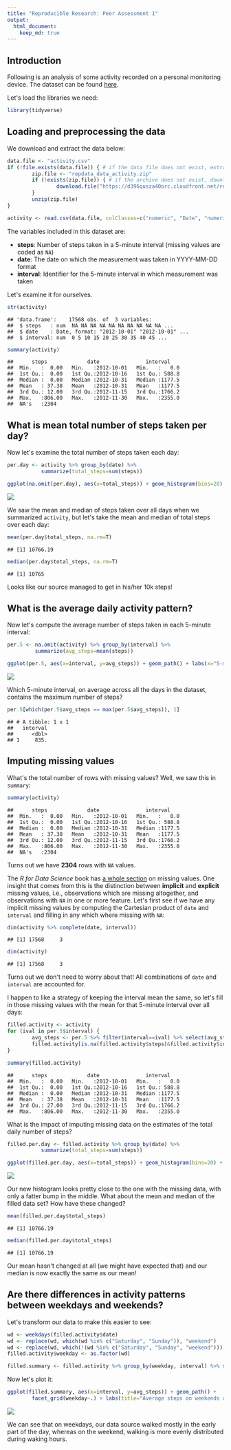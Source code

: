 ```yaml
---
title: "Reproducible Research: Peer Assessment 1"
output: 
  html_document:
    keep_md: true
---
```




## Introduction

Following is an analysis of some activity recorded on a personal monitoring device.
The dataset can be found [here](https://d396qusza40orc.cloudfront.net/repdata%2Fdata%2Factivity.zip).

Let's load the libraries we need:

```r
library(tidyverse)
```

## Loading and preprocessing the data

We download and extract the data below:


```r
data.file <- "activity.csv"
if (!file.exists(data.file)) { # if the data file does not exist, extract it from the archive
        zip.file <- "repdata_data_activity.zip"
        if (!exists(zip.file)) { # if the archive does not exist, download it
                download.file("https://d396qusza40orc.cloudfront.net/repdata%2Fdata%2Factivity.zip", destfile=zip.file, mode="wb")
        }
        unzip(zip.file)
}

activity <- read.csv(data.file, colClasses=c("numeric", "Date", "numeric"))
```

The variables included in this dataset are:

  * **steps**: Number of steps taken in a 5-minute interval (missing values are coded as `NA`)
  * **date**: The date on which the measurement was taken in YYYY-MM-DD format
  * **interval**: Identifier for the 5-minute interval in which measurement was taken
  
Let's examine it for ourselves.


```r
str(activity)
```

```
## 'data.frame':	17568 obs. of  3 variables:
##  $ steps   : num  NA NA NA NA NA NA NA NA NA NA ...
##  $ date    : Date, format: "2012-10-01" "2012-10-01" ...
##  $ interval: num  0 5 10 15 20 25 30 35 40 45 ...
```

```r
summary(activity)
```

```
##      steps             date               interval     
##  Min.   :  0.00   Min.   :2012-10-01   Min.   :   0.0  
##  1st Qu.:  0.00   1st Qu.:2012-10-16   1st Qu.: 588.8  
##  Median :  0.00   Median :2012-10-31   Median :1177.5  
##  Mean   : 37.38   Mean   :2012-10-31   Mean   :1177.5  
##  3rd Qu.: 12.00   3rd Qu.:2012-11-15   3rd Qu.:1766.2  
##  Max.   :806.00   Max.   :2012-11-30   Max.   :2355.0  
##  NA's   :2304
```

## What is mean total number of steps taken per day?

Now let's examine the total number of steps taken each day:

```r
per.day <- activity %>% group_by(date) %>%
           summarize(total_steps=sum(steps))

ggplot(na.omit(per.day), aes(x=total_steps)) + geom_histogram(bins=20) + labs(x="Total steps taken per day", title="Frequency of total steps taken per day")
```

![](PA1_template_files/figure-html/steps.taken-1.png)<!-- -->

We saw the mean and median of steps taken over all days when we summarized `activity`, but let's take the mean and median of total steps over each day:


```r
mean(per.day$total_steps, na.rm=T)
```

```
## [1] 10766.19
```

```r
median(per.day$total_steps, na.rm=T)
```

```
## [1] 10765
```

Looks like our source managed to get in his/her 10k steps!

## What is the average daily activity pattern?

Now let's compute the average number of steps taken in each 5-minute interval:


```r
per.5 <- na.omit(activity) %>% group_by(interval) %>%
         summarize(avg_steps=mean(steps))

ggplot(per.5, aes(x=interval, y=avg_steps)) + geom_path() + labs(x="5-minute interval", y="Avg. number of steps taken", title="Average number of steps taken per 5-minute interval")
```

![](PA1_template_files/figure-html/avg5-1.png)<!-- -->

Which 5-minute interval, on average across all the days in the dataset, contains the maximum number of steps?


```r
per.5[which(per.5$avg_steps == max(per.5$avg_steps)), 1]
```

```
## # A tibble: 1 x 1
##   interval
##      <dbl>
## 1     835.
```

## Imputing missing values

What's the total number of rows with missing values? Well, we saw this in `summary`:


```r
summary(activity)
```

```
##      steps             date               interval     
##  Min.   :  0.00   Min.   :2012-10-01   Min.   :   0.0  
##  1st Qu.:  0.00   1st Qu.:2012-10-16   1st Qu.: 588.8  
##  Median :  0.00   Median :2012-10-31   Median :1177.5  
##  Mean   : 37.38   Mean   :2012-10-31   Mean   :1177.5  
##  3rd Qu.: 12.00   3rd Qu.:2012-11-15   3rd Qu.:1766.2  
##  Max.   :806.00   Max.   :2012-11-30   Max.   :2355.0  
##  NA's   :2304
```

Turns out we have **2304** rows with `NA` values.

The *R for Data Science* book has [a whole section](http://r4ds.had.co.nz/tidy-data.html#missing-values-3) on missing values.
One insight that comes from this is the distinction between **implicit** and **explicit** missing values, i.e., observations which are missing altogether, and observations with `NA` in one or more feature.
Let's first see if we have any implicit missing values by computing the Cartesian product of `date` and `interval` and filling in any which where missing with `NA`:


```r
dim(activity %>% complete(date, interval))
```

```
## [1] 17568     3
```

```r
dim(activity)
```

```
## [1] 17568     3
```

Turns out we don't need to worry about that! All combinations of `date` and `interval` are accounted for.

I happen to like a strategy of keeping the interval mean the same, so let's fill in those missing values with the mean for that 5-minute interval over all days:


```r
filled.activity <- activity
for (ival in per.5$interval) {
        avg_steps <- per.5 %>% filter(interval==ival) %>% select(avg_steps)
        filled.activity[is.na(filled.activity$steps)&filled.activity$interval==ival,1] <- avg_steps
}

summary(filled.activity)
```

```
##      steps             date               interval     
##  Min.   :  0.00   Min.   :2012-10-01   Min.   :   0.0  
##  1st Qu.:  0.00   1st Qu.:2012-10-16   1st Qu.: 588.8  
##  Median :  0.00   Median :2012-10-31   Median :1177.5  
##  Mean   : 37.38   Mean   :2012-10-31   Mean   :1177.5  
##  3rd Qu.: 27.00   3rd Qu.:2012-11-15   3rd Qu.:1766.2  
##  Max.   :806.00   Max.   :2012-11-30   Max.   :2355.0
```

What is the impact of imputing missing data on the estimates of the total daily number of steps?


```r
filled.per.day <- filled.activity %>% group_by(date) %>%
           summarize(total_steps=sum(steps))

ggplot(filled.per.day, aes(x=total_steps)) + geom_histogram(bins=20) + labs(x="Total steps taken per day", title="Frequency of total steps taken per day")
```

![](PA1_template_files/figure-html/impact-1.png)<!-- -->

Our new histogram looks pretty close to the one with the missing data, with only a fatter bump in the middle.
What about the mean and median of the filled data set? How have these changed?


```r
mean(filled.per.day$total_steps)
```

```
## [1] 10766.19
```

```r
median(filled.per.day$total_steps)
```

```
## [1] 10766.19
```

Our mean hasn't changed at all (we might have expected that) and our median is now exactly the same as our mean!

## Are there differences in activity patterns between weekdays and weekends?

Let's transform our data to make this easier to see:


```r
wd <- weekdays(filled.activity$date)
wd <- replace(wd, which(wd %in% c("Saturday", "Sunday")), "weekend")
wd <- replace(wd, which(!(wd %in% c("Saturday", "Sunday", "weekend"))), "weekday")
filled.activity$weekday <- as.factor(wd)

filled.summary <- filled.activity %>% group_by(weekday, interval) %>% summarize(avg_steps=mean(steps))
```

Now let's plot it:


```r
ggplot(filled.summary, aes(x=interval, y=avg_steps)) + geom_path() +
        facet_grid(weekday~.) + labs(title="Average steps on weekends and weekdays", x="5-minute interval", y="Average number of steps")
```

![](PA1_template_files/figure-html/plot.weekday.sum-1.png)<!-- -->

We can see that on weekdays, our data source walked mostly in the early part of the day, whereas on the weekend, walking is more evenly distributed during waking hours.
